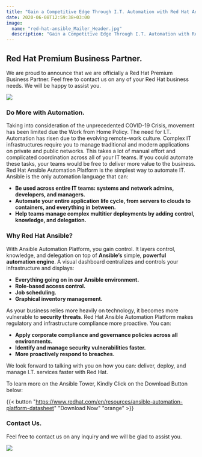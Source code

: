 ```yaml
---
title: "Gain a Competitive Edge Through I.T. Automation with Red Hat Ansible"
date: 2020-06-08T12:59:38+03:00
image:
  name: "red-hat-ansible_Mailer_Header.jpg"
  description: "Gain a Competitive Edge Through I.T. Automation with Red Hat Ansible"
---
```

 
## Red Hat Premium Business Partner.

We are proud to announce that we are officially a Red Hat Premium Business Partner. Feel free to contact us on any of your Red Hat business needs. We will be happy to assist you.
 
![](/news/partnership-premium.png)

### Do More with Automation.

Taking into consideration of the unprecedented COVID-19 Crisis, movement has been limited due the Work from Home Policy. The need for I.T. Automation has risen due to the evolving remote-work culture.
Complex IT infrastructures require you to manage traditional and modern applications on private and public networks. This takes a lot of manual effort and complicated coordination across all of your IT teams. If you could automate these tasks, your teams would be free to deliver more value to the business.
Red Hat Ansible Automation Platform is the simplest way to automate IT. Ansible is the only automation language that can:

- __Be used across entire IT teams: systems and network admins, developers, and managers.__
- __Automate your entire application life cycle, from servers to clouds to containers, and everything in between.__
- __Help teams manage complex multitier deployments by adding control, knowledge, and delegation.__

### Why Red Hat Ansible?

With Ansible Automation Platform, you gain control. It layers control, knowledge, and delegation on top of __Ansible’s__ simple, __powerful automation engine__. A visual dashboard centralizes and controls your infrastructure and displays:

- __Everything going on in our Ansible environment.__
- __Role-based access control.__
- __Job scheduling.__
- __Graphical inventory management.__

As your business relies more heavily on technology, it becomes more vulnerable to __security threats__. Red Hat Ansible Automation Platform makes regulatory and infrastructure compliance more proactive. You can:

- __Apply corporate compliance and governance policies across all environments.__
- __Identify and manage security vulnerabilities faster.__
- __More proactively respond to breaches.__
 
We look forward to talking with you on how you can: deliver, deploy, and manage I.T. services faster with Red Hat.

To learn more on the Ansible Tower, Kindly Click on the Download Button below:

{{< button "https://www.redhat.com/en/resources/ansible-automation-platform-datasheet" "Download Now" "orange" >}}

### Contact Us.

Feel free to contact us on any inquiry and we will be glad to assist you.
 
![](/news/red-hat-ansible_Mailer-footerfooter_1.jpg)
